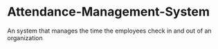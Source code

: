 # Attendance-Management-System
An system that manages the time the employees check in and out of an organization
